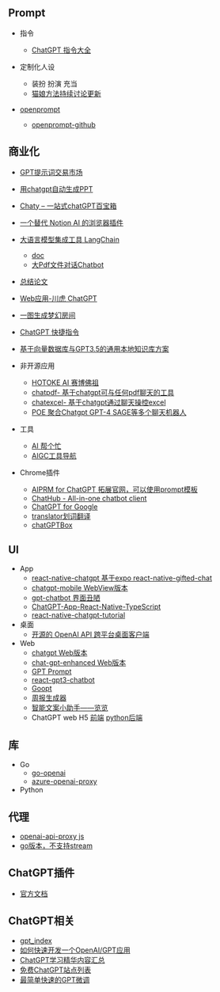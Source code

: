 ## Prompt
* 指令
    - [ChatGPT 指令大全](https://www.explainthis.io/zh-hans/chatgpt)
* 定制化人设
    - 装扮 扮演 充当
    - [猫娘方法持续讨论更新](https://github.com/PlexPt/awesome-chatgpt-prompts-zh/issues/12)
    
* [openprompt](https://openprompt.co/)
    - [openprompt-github](https://github.com/timqian/openprompt.co)

## 商业化
* [GPT提示词交易市场](https://promptbase.com/marketplace?type=gpt3)
* [用chatgpt自动生成PPT](https://github.com/williamfzc/chat-gpt-ppt)
* [Chaty – 一站式chatGPT百宝箱](https://github.com/cosin2077/chaty)
* [一个替代 Notion AI 的浏览器插件](https://github.com/anc95/writely)
* [大语言模型集成工具 LangChain](https://github.com/hwchase17/langchain)
    - [doc](https://langchain.readthedocs.io/en/latest/getting_started/getting_started.html)
    - [大Pdf文件对话Chatbot](https://github.com/mayooear/gpt4-pdf-chatbot-langchain)
* [总结论文](https://github.com/kaixindelele/ChatPaper)
* [Web应用-川虎 ChatGPT](https://github.com/GaiZhenbiao/ChuanhuChatGPT)
* [一图生成梦幻房间](https://github.com/Nutlope/roomGPT)
* [ChatGPT 快捷指令](https://github.com/rockbenben/ChatGPT-Shortcut)
* [基于向量数据库与GPT3.5的通用本地知识库方案](https://github.com/GanymedeNil/document.ai)
* 非开源应用
    - [HOTOKE AI 赛博佛祖](https://hotoke.ai/)
    - [chatpdf- 基于chatgpt可与任何pdf聊天的工具](https://www.chatpdf.com/)
    - [chatexcel- 基于chatgpt通过聊天操控excel](https://chatexcel.com/)
    - [POE 聚合Chatgpt GPT-4 SAGE等多个聊天机器人 ](https://poe.com/login)

* 工具
    - [AI 帮个忙](https://ai-toolbox.codefuture.top/)
    - [AIGC工具导航](https://aigc.cn/)
* Chrome插件
    - [AIPRM for ChatGPT 拓展官网，可以使用prompt模板](https://chrome.google.com/webstore/detail/aiprm-for-chatgpt/ojnbohmppadfgpejeebfnmnknjdlckgj/related)
    - [ChatHub - All-in-one chatbot client](https://chrome.google.com/webstore/detail/chathub-all-in-one-chatbo/iaakpnchhognanibcahlpcplchdfmgma)
    - [ChatGPT for Google](https://chrome.google.com/webstore/detail/chatgpt-for-google/jgjaeacdkonaoafenlfkkkmbaopkbilf?hl=zh-CN)
    - [translator划词翻译](https://github.com/yetone/openai-translator)
    - [chatGPTBox](https://github.com/josStorer/chatGPTBox)


## UI
* App
    - [react-native-chatgpt 基于expo react-native-gifted-chat](https://github.com/rgommezz/react-native-chatgpt)
    - [chatgpt-mobile WebView版本](https://github.com/nezort11/chatgpt-mobile)
    - [gpt-chatbot 界面丑陋](https://github.com/cpascoli/gpt-chatbot)
    - [ChatGPT-App-React-Native-TypeScript](https://github.com/Yuberley/ChatGPT-App-React-Native-TypeScript)
    - [react-native-chatgpt-tutorial](https://github.com/hoaphantn7604/react-native-chatgpt-tutorial)
* 桌面
    - [开源的 OpenAI API 跨平台桌面客户端](https://github.com/Bin-Huang/chatbox)
* Web
    - [chatgpt Web版本](https://github.com/EyuCoder/chatgpt-clone)
    - [chat-gpt-enhanced Web版本](https://github.com/JesseKartabani/chat-gpt-enhanced)
    - [GPT Prompt](https://github.com/sevazhidkov/prompts-ai)
    - [react-gpt3-chatbot](https://github.com/Vuizur/react-gpt3-chatbot)
    - [Goopt](https://github.com/jokenox/Goopt)
    - [周报生成器](https://github.com/guaguaguaxia/weekly_report)
    - [智能文案小助手——览览](https://github.com/CatsAndMice/lanlan)
    - ChatGPT web H5 [前端](https://github.com/yi-ge/chatgpt-web) [python后端](https://github.com/yi-ge/chatgpt-api)

## 库
* Go
    - [go-openai](https://github.com/sashabaranov/go-openai)
    - [azure-openai-proxy](https://github.com/stulzq/azure-openai-proxy)
* Python

## 代理
- [openai-api-proxy js](https://github.com/easychen/openai-api-proxy)
- [go版本，不支持stream](https://github.com/geekr-dev/openai-proxy)


## ChatGPT插件
* [官方文档](https://platform.openai.com/docs/plugins/introduction)

## ChatGPT相关
* [gpt_index](https://github.com/jerryjliu/gpt_index)
* [如何快速开发一个OpenAI/GPT应用](https://github.com/easychen/openai-gpt-dev-notes-for-cn-developer)
* [ChatGPT学习精华内容汇总](https://nujuo8y1qx.feishu.cn/docx/AdqEdlT52oBiawx6Vv2cc89DnLb)
* [免费ChatGPT站点列表](https://github.com/xx025/carrot)
* [最简单快速的GPT微调](https://github.com/karpathy/nanoGPT)

